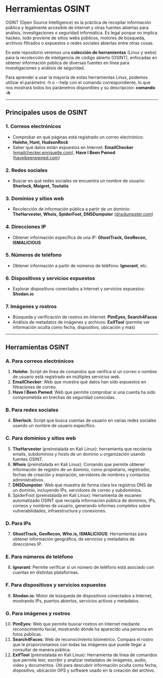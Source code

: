 # Herramientas OSINT
OSINT (Open Source Intelligence) es la práctica de recopilar información pública y legalmente accesible de internet y otras fuentes abiertas para análisis, investigaciones o seguridad informática. Es legal porque no implica hackeo, todo proviene de sitios webs públicos, motores de búsqueda, archivos filtrados o expuestos o redes sociales abiertas entre otras cosas.

En este repositorio veremos una **colección de herramientas** (Linux y webs) para la recolección de inteligencia de código abierto (OSINT), enfocadas en obtener información pública de diversas fuentes en línea para investigaciones y análisis de seguridad. 

Para aprender a usar la mayoría de estas herramientas Linux, podemos utilizar el parámetro -h o --help con el comando correspondiente, lo que nos mostrará todos los parámetros disponibles y su descripción: 
**comando -h**


---



## Principales usos de OSINT

### 1. Correos electrónicos
- Comprobar en qué páginas está registrado un correo electrónico: **Holehe, Hunt, HudsonRock**  
- Saber qué datos están expuestos en Internet: **EmailChecker** ([emailchecker.enriqueite.com](https://emailchecker.enriqueite.com)), **Have I Been Pwned** ([haveibeenpwned.com](https://haveibeenpwned.com))  

### 2. Redes sociales
- Buscar en qué redes sociales se encuentra un nombre de usuario: **Sherlock, Maigret, Toutatis**  

### 3. Dominios y sitios web
- Recolección de información pública a partir de un dominio: **TheHarvester, Whois, SpiderFoot, DNSDumpster** ([dnsdumpster.com](https://dnsdumpster.com))  

### 4. Direcciones IP
- Obtener información específica de una IP: **GhostTrack, GeoRecon, ISMALICIOUS**  

### 5. Números de teléfono
- Obtener información a partir de números de teléfono: **Ignorant**, etc.  

### 6. Dispositivos y servicios expuestos
- Explorar dispositivos conectados a Internet y servicios expuestos: **Shodan.io**  

### 7. Imágenes y rostros
- Búsqueda y verificación de rostros en Internet: **PimEyes, Search4Faces**  
- Análisis de metadatos de imágenes y archivos: **ExifTool** (permite ver información oculta como fecha, dispositivo, ubicación y más)
---

## Herramientas OSINT

### A. Para correos electrónicos
1. **Holehe**: Script de línea de comandos que verifica si un correo o nombre de usuario está registrado en múltiples servicios web.  
2. **EmailChecker**: Web que muestra qué datos han sido expuestos en filtraciones de correo.  
3. **Have I Been Pwned**: Web que permite comprobar si una cuenta ha sido comprometida en brechas de seguridad conocidas.  

### B. Para redes sociales
4. **Sherlock**: Script que busca cuentas de usuario en varias redes sociales usando un nombre de usuario específico.  

### C. Para dominios y sitios web
5. **TheHarvester** (preinstalada en Kali Linux): herramienta que recolecta emails, subdominios y hosts de un dominio u organización usando fuentes OSINT.
6. **Whois** (preinstalada en Kali Linux): Comando que permite obtener información de registro de un dominio, como propietario, registrador, fechas de creación y expiración, servidores de nombres y contactos administrativos.
7. **DNSDumpster**: Web que muestra de forma clara los registros DNS de un dominio, incluyendo IPs, servidores de correo y subdominios.
8. SpiderFoot (preinstalada en Kali Linux): Herramienta de escaneo automatizado OSINT que recopila información pública de dominios, IPs, correos y nombres de usuario, generando informes completos sobre vulnerabilidades, infraestructura y conexiones.

### D. Para IPs
7. **GhostTrack, GeoRecon, Who.is, ISMALICIOUS**: Herramientas para obtener información geográfica, de servicios y metadatos de direcciones IP.  

### E. Para números de teléfono
8. **Ignorant**:  Permite verificar si un número de teléfono está asociado con cuentas en distintas plataformas.

### F. Para dispositivos y servicios expuestos
9. **Shodan.io**: Motor de búsqueda de dispositivos conectados a Internet, mostrando IPs, puertos abiertos, servicios activos y metadatos.  

### G. Para imágenes y rostros
10. **PimEyes**: Web que permite buscar rostros en Internet mediante reconocimiento facial, mostrando dónde ha aparecido una persona en fotos públicas.
11. **Search4Faces**: Web de reconocimiento biómetrico. Compara el rostro que le proporcionamos con todas las imágenes que puede llegar a consultar de manera pública.
12. **ExifTool** (preinstalada en Kali Linux): Herramienta de línea de comandos que permite leer, escribir y analizar metadatos de imágenes, audio, video y documentos. Útil para descubrir información oculta como fecha, dispositivo, ubicación GPS y software usado en la creación del archivo.


